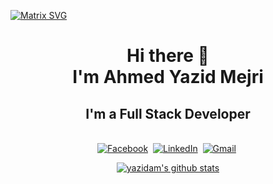 <!-- [![Matrix SVG](https://raw.githubusercontent.com/rodrigograca31/rodrigograca31/master/matrix.svg)] -->
[![Matrix SVG](https://raw.githubusercontent.com/rodrigograca31/rodrigograca31/master/matrix.svg)](https://www.youtube.com/watch?v=SDkAGkd4NLc)   
<!-- <img alt="Coder gif" src="https://media.giphy.com/media/RbDKaczqWovIugyJmW/giphy.gif" align="right"/> -->
<h1 align="center">
     Hi there 👋<br>
     I'm Ahmed Yazid Mejri</h1>
     <h2 align="center">I'm a Full Stack Developer</h2>
<p align="center">
<br>
<a href="https://www.facebook.com/ahmed.mejri.165/"><img src="https://img.shields.io/badge/facebook-%231877F2.svg?&style=for-the-badge&logo=facebook&logoColor=white" alt="Facebook" /></a>&nbsp;
<!-- <a href="https://instagram.com/the.cs.geek?igshid=1mamru7aa53b2"><img src="https://img.shields.io/badge/instagram-%23E4405F.svg?&style=for-the-badge&logo=instagram&logoColor=white" alt="Instagram" /></a>&nbsp; -->
<a href="https://www.linkedin.com/in/mejri-ahmedyazid-57a095191/"><img src="https://img.shields.io/badge/linkedin-%230077B5.svg?&style=for-the-badge&logo=linkedin&logoColor=white" alt="LinkedIn" /></a>&nbsp;
<a href="mailto:ahmedyazid.mejri@esprit.tn?subject=HelloFromGit"><img src="https://img.shields.io/badge/gmail-%23D14836.svg?&style=for-the-badge&logo=gmail&logoColor=white" alt="Gmail"/></a>&nbsp;

</p>

<!--[Anurag's GitHub stats](https://github-readme-stats.vercel.app/api?username=yazidam&show_icons=true&theme=radical)-->

<p align="center">
  <a href="https://github.com/yazidam">
    <img src="https://github-readme-stats.vercel.app/api?username=yazidam&count_private=true&hide_border=true&show_icons=true" alt="yazidam's github stats">
  </a>
<!--      <p><img align="center" src="https://github-readme-streak-stats.herokuapp.com/?user=yazidam&" alt="yazidam" /></p> -->
</p>




<!--
**yazidam/yazidam** is a ✨ _special_ ✨ repository because its `README.md` (this file) appears on your GitHub profile.

Here are some ideas to get you started:

- 🔭 I’m currently working on ...
- 🌱 I’m currently learning ...
- 👯 I’m looking to collaborate on ...
- 🤔 I’m looking for help with ...
- 💬 Ask me about ...
- 📫 How to reach me: ...
- 😄 Pronouns: ...
- ⚡ Fun fact: ...
-->

